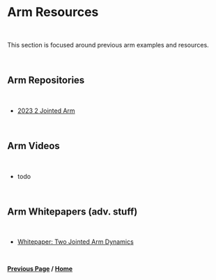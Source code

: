 # Arm Resources

<br>

This section is focused around previous arm examples and resources.

<br>

## Arm Repositories

<br>

- [2023 2 Jointed Arm](https://github.com/FRC5727/2023_ChargedUp/blob/main/src/main/java/frc/robot/subsystems/ArmSubsystem.java)

<br>

## Arm Videos

<br>

- todo

<br>

## Arm Whitepapers (adv. stuff)

<br>

- [Whitepaper: Two Jointed Arm Dynamics](https://www.chiefdelphi.com/t/whitepaper-two-jointed-arm-dynamics/423060)

<br>

**[Previous Page](https://docs.lynkrobotics.org/mechanisms) / [Home](https://docs.lynkrobotics.org/)**
